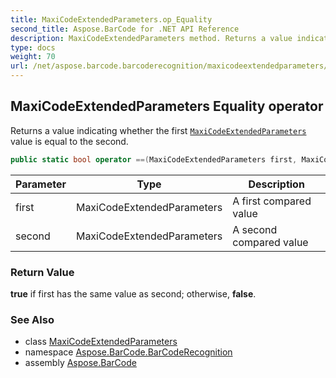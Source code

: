 ```yaml
---
title: MaxiCodeExtendedParameters.op_Equality
second_title: Aspose.BarCode for .NET API Reference
description: MaxiCodeExtendedParameters method. Returns a value indicating whether the first MaxiCodeExtendedParameters value is equal to the second
type: docs
weight: 70
url: /net/aspose.barcode.barcoderecognition/maxicodeextendedparameters/op_equality/
---
```

## MaxiCodeExtendedParameters Equality operator

Returns a value indicating whether the first [`MaxiCodeExtendedParameters`](../) value is equal to the second.

```csharp
public static bool operator ==(MaxiCodeExtendedParameters first, MaxiCodeExtendedParameters second)
```

| Parameter | Type | Description |
| --- | --- | --- |
| first | MaxiCodeExtendedParameters | A first compared value |
| second | MaxiCodeExtendedParameters | A second compared value |

### Return Value

**true** if first has the same value as second; otherwise, **false**.

### See Also

* class [MaxiCodeExtendedParameters](../)
* namespace [Aspose.BarCode.BarCodeRecognition](../../maxicodeextendedparameters/)
* assembly [Aspose.BarCode](../../../)


